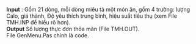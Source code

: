**Input** :
Gồm 21 dòng, mỗi dòng miêu tả một món ăn, gồm 4 trường: lượng Calo, giá thành, Độ yêu thích trung bình, hiệu suất tiêu thụ (xem File TMH.INP để hiểu rõ hơn).  
**Output**
Số lượng thực đơn thỏa mãn (File TMH.OUT).  
File GenMenu.Pas chính là code. 
